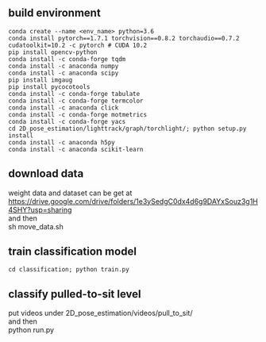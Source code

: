 ## build environment
    conda create --name <env_name> python=3.6
    conda install pytorch==1.7.1 torchvision==0.8.2 torchaudio==0.7.2     cudatoolkit=10.2 -c pytorch # CUDA 10.2
    pip install opencv-python
    conda install -c conda-forge tqdm
    conda install -c anaconda numpy
    conda install -c anaconda scipy
    pip install imgaug
    pip install pycocotools
    conda install -c conda-forge tabulate
    conda install -c conda-forge termcolor
    conda install -c anaconda click
    conda install -c conda-forge motmetrics
    conda install -c conda-forge yacs
    cd 2D_pose_estimation/lighttrack/graph/torchlight/; python setup.py install
    conda install -c anaconda h5py
    conda install -c anaconda scikit-learn

## download data
weight data and dataset can be get at
https://drive.google.com/drive/folders/1e3ySedgC0dx4d6g9DAYxSouz3g1H4SHY?usp=sharing<br>
and then<br>
    sh move_data.sh

## train classification model
    cd classification; python train.py

## classify pulled-to-sit level
put videos under 2D_pose_estimation/videos/pull_to_sit/<br>
and then<br>
    python run.py